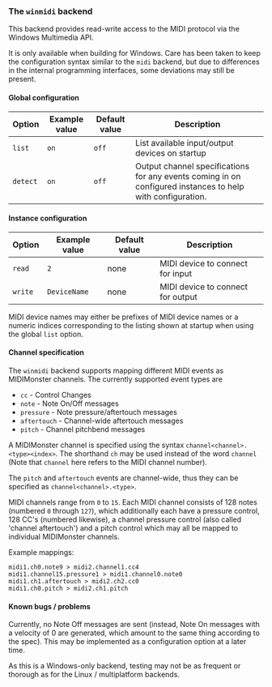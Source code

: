 ### The `winmidi` backend

This backend provides read-write access to the MIDI protocol via the Windows Multimedia API.

It is only available when building for Windows. Care has been taken to keep the configuration
syntax similar to the `midi` backend, but due to differences in the internal programming interfaces,
some deviations may still be present.

#### Global configuration

| Option	| Example value		| Default value 	| Description		|
|---------------|-----------------------|-----------------------|-----------------------|
| `list`	| `on`                  | `off`                 | List available input/output devices on startup |
| `detect`      | `on`                  | `off`                 | Output channel specifications for any events coming in on configured instances to help with configuration. |

#### Instance configuration

| Option	| Example value		| Default value 	| Description		|
|---------------|-----------------------|-----------------------|-----------------------|
| `read`	| `2`			| none			| MIDI device to connect for input |
| `write`	| `DeviceName`		| none			| MIDI device to connect for output |

MIDI device names may either be prefixes of MIDI device names or a numeric indices corresponding to the listing shown
at startup when using the global `list` option.

#### Channel specification

The `winmidi` backend supports mapping different MIDI events as MIDIMonster channels. The currently supported event types are

* `cc` - Control Changes
* `note` - Note On/Off messages
* `pressure` - Note pressure/aftertouch messages
* `aftertouch` - Channel-wide aftertouch messages
* `pitch` - Channel pitchbend messages

A MIDIMonster channel is specified using the syntax `channel<channel>.<type><index>`. The shorthand `ch` may be
used instead of the word `channel` (Note that `channel` here refers to the MIDI channel number).

The `pitch` and `aftertouch` events are channel-wide, thus they can be specified as `channel<channel>.<type>`.

MIDI channels range from `0` to `15`. Each MIDI channel consists of 128 notes (numbered `0` through `127`), which
additionally each have a pressure control, 128 CC's (numbered likewise), a channel pressure control (also called
'channel aftertouch') and a pitch control which may all be mapped to individual MIDIMonster channels.

Example mappings:
```
midi1.ch0.note9 > midi2.channel1.cc4
midi1.channel15.pressure1 > midi1.channel0.note0
midi1.ch1.aftertouch > midi2.ch2.cc0
midi1.ch0.pitch > midi2.ch1.pitch
```

#### Known bugs / problems

Currently, no Note Off messages are sent (instead, Note On messages with a velocity of 0 are
generated, which amount to the same thing according to the spec). This may be implemented as
a configuration option at a later time.

As this is a Windows-only backend, testing may not be as frequent or thorough as for the Linux / multiplatform
backends.
